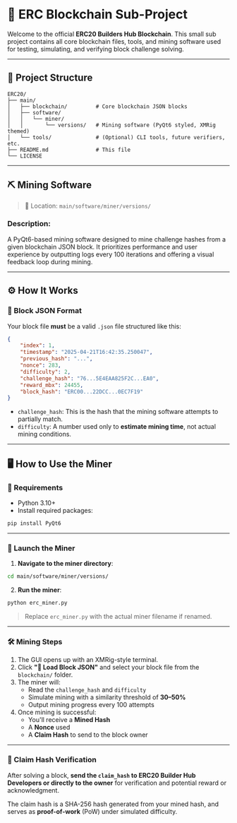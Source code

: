 # 📘 ERC Blockchain Sub-Project

Welcome to the official **ERC20 Builders Hub Blockchain**. This small sub project contains all core blockchain files, tools, and mining software used for testing, simulating, and verifying block challenge solving.

---

## 📂 Project Structure

```
ERC20/
├── main/
│   ├── blockchain/         # Core blockchain JSON blocks
│   ├── software/
│   │   └── miner/
│   │       └── versions/   # Mining software (PyQt6 styled, XMRig themed)
│   └── tools/              # (Optional) CLI tools, future verifiers, etc.
├── README.md               # This file
└── LICENSE
```

---

## ⛏️ Mining Software

> 📍 Location: `main/software/miner/versions/`

### Description:
A PyQt6-based mining software designed to mine challenge hashes from a given blockchain JSON block. It prioritizes performance and user experience by outputting logs every 100 iterations and offering a visual feedback loop during mining.

---

## ⚙️ How It Works

### 📄 Block JSON Format

Your block file **must** be a valid `.json` file structured like this:

```json
{
    "index": 1,
    "timestamp": "2025-04-21T16:42:35.250047",
    "previous_hash": "...",
    "nonce": 283,
    "difficulty": 2,
    "challenge_hash": "76...5E4EAA825F2C...EA0",
    "reward_mbx": 24455,
    "block_hash": "ERC00...22DCC...0EC7F19"
}
```

- `challenge_hash`: This is the hash that the mining software attempts to partially match.
- `difficulty`: A number used only to **estimate mining time**, not actual mining conditions.

---

## 🖥️ How to Use the Miner

### 🧰 Requirements

- Python 3.10+
- Install required packages:
```bash
pip install PyQt6
```

---

### 🚀 Launch the Miner

1. **Navigate to the miner directory**:

```bash
cd main/software/miner/versions/
```

2. **Run the miner**:

```bash
python erc_miner.py
```

> Replace `erc_miner.py` with the actual miner filename if renamed.

---

### 🛠️ Mining Steps

1. The GUI opens up with an XMRig-style terminal.
2. Click **"📂 Load Block JSON"** and select your block file from the `blockchain/` folder.
3. The miner will:
   - Read the `challenge_hash` and `difficulty`
   - Simulate mining with a similarity threshold of **30–50%**
   - Output mining progress every 100 attempts
4. Once mining is successful:
   - You'll receive a **Mined Hash**
   - A **Nonce** used
   - A **Claim Hash** to send to the block owner

---

### 📝 Claim Hash Verification

After solving a block, **send the `claim_hash` to ERC20 Builder Hub Developers or directly to the owner** for verification and potential reward or acknowledgment.

The claim hash is a SHA-256 hash generated from your mined hash, and serves as **proof-of-work** (PoW) under simulated difficulty.
